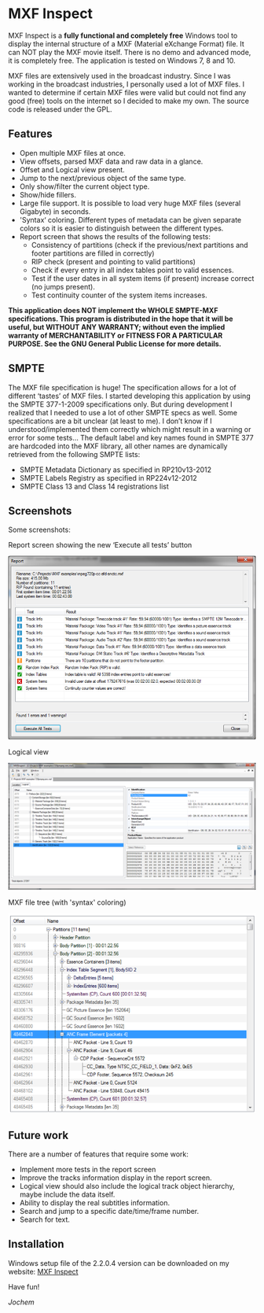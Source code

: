 # MXF Inspect

MXF Inspect is a **fully functional and completely free** Windows tool to display the internal structure of a MXF (Material eXchange Format) file. It can NOT play the MXF movie itself. There is no demo and advanced mode, it is completely free. The application is tested on Windows 7, 8 and 10.

MXF files are extensively used in the broadcast industry. Since I was working in the broadcast industries, I personally used a lot of MXF files. I wanted to determine if certain MXF files were valid but could not find any good (free) tools on the internet so I decided to make my own. The source code is released under the GPL.

## Features
* Open multiple MXF files at once.
* View offsets, parsed MXF data and raw data in a glance.
* Offset and Logical view present.
* Jump to the next/previous object of the same type.
* Only show/filter the current object type.
* Show/hide fillers.
* Large file support. It is possible to load very huge MXF files (several Gigabyte) in seconds.
* 'Syntax‘ coloring. Different types of metadata can be given separate colors so it is easier to distinguish between the different types.
* Report screen that shows the results of the following tests:
	* Consistency of partitions (check if the previous/next partitions and footer partitions are filled in correctly)
	* RIP check (present and pointing to valid partitions)
	* Check if every entry in all index tables point to valid essences.
	* Test if the user dates in all system items (if present) increase correct (no jumps present).
	* Test continuity counter of the system items increases.

**This application does NOT implement the WHOLE SMPTE-MXF specifications. This program is distributed in the hope that it will be useful, but WITHOUT ANY WARRANTY; without even the implied warranty of MERCHANTABILITY or FITNESS FOR A PARTICULAR PURPOSE. See the GNU General Public License for more details.** 

## SMPTE
The MXF file specification is huge! The specification allows for a lot of different ‘tastes’ of MXF files. I started developing this application by using the SMPTE 377-1-2009 specifications only. But during development I realized that I needed to use a lot of other SMPTE specs as well. Some specifications are a bit unclear (at least to me). I don’t know if I understood/implemented them correctly which might result in a warning or error for some tests… The default label and key names found in SMPTE 377 are hardcoded into the MXF library, all other names are dynamically retrieved from the following SMPTE lists:

* SMPTE Metadata Dictionary as specified in RP210v13-2012
* SMPTE Labels Registry as specified in RP224v12-2012
* SMPTE Class 13 and Class 14 registrations list


## Screenshots

Some screenshots:

Report screen showing the new ‘Execute all tests’ button

![Report screen showing the new ‘Execute all tests’ button](doc/screenshots/Report.png)

Logical view

![Logical view](doc/screenshots/Logical.png)

MXF file tree (with 'syntax' coloring)

![MXF file tree (with 'syntax' coloring)](doc/screenshots/WholeFile2.png)


## Future work
There are a number of features that require some work:

* Implement more tests in the report screen
* Improve the tracks information display in the report screen.
* Logical view should also include the logical track object hierarchy, maybe include the data itself.
* Ability to display the real subtitles information.
* Search and jump to a specific date/time/frame number.
* Search for text.


## Installation

Windows setup file of the 2.2.0.4 version can be downloaded on my website: [MXF Inspect](https://www.myriadbits.com/index.php/mxf-inspect-2/#)


Have fun!

*Jochem*
